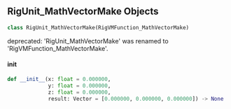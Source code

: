 ## RigUnit_MathVectorMake Objects

```python
class RigUnit_MathVectorMake(RigVMFunction_MathVectorMake)
```

deprecated: 'RigUnit_MathVectorMake' was renamed to 'RigVMFunction_MathVectorMake'.

<a id="unreal.RigUnit_MathVectorMake.__init__"></a>

#### __init__

```python
def __init__(x: float = 0.000000,
             y: float = 0.000000,
             z: float = 0.000000,
             result: Vector = [0.000000, 0.000000, 0.000000]) -> None
```

<a id="unreal.RigVMFunction_MathVectorFromFloat"></a>